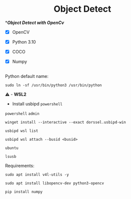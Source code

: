 <h1 align="center">Object Detect</h1>



****Object Detect with OpenCv***

- [x] OpenCV
- [x] Python 3.10
- [x] COCO
- [x] Numpy


##

Python default name:

```
sudo ln -sf /usr/bin/python3 /usr/bin/python
```

⚠️ - **WSL2**
   
   
- Install usbipd `powershell`

`powershell` `admin`
```
winget install --interactive --exact dorssel.usbipd-win
```
```
usbipd wsl list
```
```
usbipd wsl attach --busid <busid>
```
`ubuntu`
```
lsusb
```

Requirements:

```
sudo apt install v4l-utils -y
```
```
sudo apt install libopencv-dev python3-opencv
```
```
pip install numpy
```
    
    
   
    
